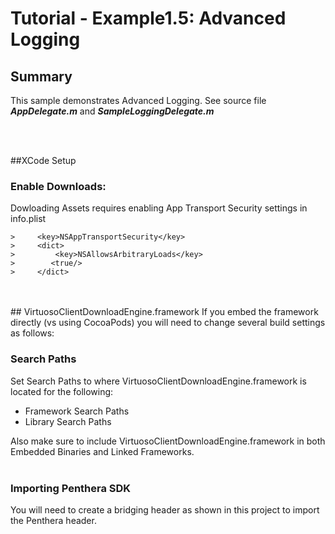 Tutorial - Example1.5: Advanced Logging
=======================================
## Summary
This sample demonstrates Advanced Logging. See source file ***AppDelegate.m*** and ***SampleLoggingDelegate.m***

</br>
</br>

##XCode Setup
### Enable Downloads:
Dowloading Assets requires enabling App Transport Security settings in info.plist

```
>     <key>NSAppTransportSecurity</key>
>     <dict>
>         <key>NSAllowsArbitraryLoads</key>
>        <true/>
>     </dict>
```
</br>
</br>
## VirtuosoClientDownloadEngine.framework
If you embed the framework directly (vs using CocoaPods) you will need to change several build settings as follows:

### Search Paths
Set Search Paths to where VirtuosoClientDownloadEngine.framework is located for the following:</br>

* Framework Search Paths
* Library Search Paths

Also make sure to include VirtuosoClientDownloadEngine.framework in both Embedded Binaries and Linked Frameworks.
</br>
</br>
### Importing Penthera SDK
You will need to create a bridging header as shown in this project to import the Penthera header. 